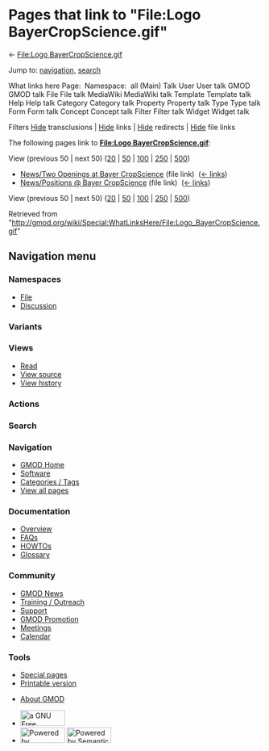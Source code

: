 <div id="mw-page-base" class="noprint">

</div>

<div id="mw-head-base" class="noprint">

</div>

<div id="content" class="mw-body" role="main">

<span id="top"></span>

<div id="mw-js-message" style="display:none;">

</div>



# <span dir="auto">Pages that link to "File:Logo BayerCropScience.gif"</span>

<div id="bodyContent">

<div id="contentSub">

← [File:Logo
BayerCropScience.gif](/wiki/File:Logo_BayerCropScience.gif "File:Logo BayerCropScience.gif")

</div>

<div id="jump-to-nav" class="mw-jump">

Jump to: [navigation](#mw-navigation), [search](#p-search)

</div>

<div id="mw-content-text">

What links here Page:  Namespace:  all (Main) Talk User User talk GMOD
GMOD talk File File talk MediaWiki MediaWiki talk Template Template talk
Help Help talk Category Category talk Property Property talk Type Type
talk Form Form talk Concept Concept talk Filter Filter talk Widget
Widget talk

Filters
[Hide](/mediawiki/index.php?title=Special:WhatLinksHere/File:Logo_BayerCropScience.gif&hidetrans=1 "Special:WhatLinksHere/File:Logo BayerCropScience.gif")
transclusions \|
[Hide](/mediawiki/index.php?title=Special:WhatLinksHere/File:Logo_BayerCropScience.gif&hidelinks=1 "Special:WhatLinksHere/File:Logo BayerCropScience.gif")
links \|
[Hide](/mediawiki/index.php?title=Special:WhatLinksHere/File:Logo_BayerCropScience.gif&hideredirs=1 "Special:WhatLinksHere/File:Logo BayerCropScience.gif")
redirects \|
[Hide](/mediawiki/index.php?title=Special:WhatLinksHere/File:Logo_BayerCropScience.gif&hideimages=1 "Special:WhatLinksHere/File:Logo BayerCropScience.gif")
file links

The following pages link to **[File:Logo
BayerCropScience.gif](/wiki/File:Logo_BayerCropScience.gif "File:Logo BayerCropScience.gif")**:

View (previous 50 \| next 50)
([20](/mediawiki/index.php?title=Special:WhatLinksHere/File:Logo_BayerCropScience.gif&limit=20 "Special:WhatLinksHere/File:Logo BayerCropScience.gif")
\|
[50](/mediawiki/index.php?title=Special:WhatLinksHere/File:Logo_BayerCropScience.gif&limit=50 "Special:WhatLinksHere/File:Logo BayerCropScience.gif")
\|
[100](/mediawiki/index.php?title=Special:WhatLinksHere/File:Logo_BayerCropScience.gif&limit=100 "Special:WhatLinksHere/File:Logo BayerCropScience.gif")
\|
[250](/mediawiki/index.php?title=Special:WhatLinksHere/File:Logo_BayerCropScience.gif&limit=250 "Special:WhatLinksHere/File:Logo BayerCropScience.gif")
\|
[500](/mediawiki/index.php?title=Special:WhatLinksHere/File:Logo_BayerCropScience.gif&limit=500 "Special:WhatLinksHere/File:Logo BayerCropScience.gif"))

- [News/Two Openings at Bayer
  CropScience](/wiki/News/Two_Openings_at_Bayer_CropScience "News/Two Openings at Bayer CropScience")
  (file link) ‎ <span class="mw-whatlinkshere-tools">([←
  links](/mediawiki/index.php?title=Special:WhatLinksHere&target=News%2FTwo+Openings+at+Bayer+CropScience "Special:WhatLinksHere"))</span>
- [News/Positions @ Bayer
  CropScience](/wiki/News/Positions_@_Bayer_CropScience "News/Positions @ Bayer CropScience")
  (file link) ‎ <span class="mw-whatlinkshere-tools">([←
  links](/mediawiki/index.php?title=Special:WhatLinksHere&target=News%2FPositions+%40+Bayer+CropScience "Special:WhatLinksHere"))</span>

View (previous 50 \| next 50)
([20](/mediawiki/index.php?title=Special:WhatLinksHere/File:Logo_BayerCropScience.gif&limit=20 "Special:WhatLinksHere/File:Logo BayerCropScience.gif")
\|
[50](/mediawiki/index.php?title=Special:WhatLinksHere/File:Logo_BayerCropScience.gif&limit=50 "Special:WhatLinksHere/File:Logo BayerCropScience.gif")
\|
[100](/mediawiki/index.php?title=Special:WhatLinksHere/File:Logo_BayerCropScience.gif&limit=100 "Special:WhatLinksHere/File:Logo BayerCropScience.gif")
\|
[250](/mediawiki/index.php?title=Special:WhatLinksHere/File:Logo_BayerCropScience.gif&limit=250 "Special:WhatLinksHere/File:Logo BayerCropScience.gif")
\|
[500](/mediawiki/index.php?title=Special:WhatLinksHere/File:Logo_BayerCropScience.gif&limit=500 "Special:WhatLinksHere/File:Logo BayerCropScience.gif"))

</div>

<div class="printfooter">

Retrieved from
"<http://gmod.org/wiki/Special:WhatLinksHere/File:Logo_BayerCropScience.gif>"

</div>

<div id="catlinks" class="catlinks catlinks-allhidden">

</div>

<div class="visualClear">

</div>

</div>

</div>

<div id="mw-navigation">

## Navigation menu

<div id="mw-head">



<div id="left-navigation">

<div id="p-namespaces" class="vectorTabs" role="navigation"
aria-labelledby="p-namespaces-label">

### Namespaces

- <span id="ca-nstab-image"><a href="/wiki/File:Logo_BayerCropScience.gif" accesskey="c"
  title="View the file page [c]">File</a></span>
- <span id="ca-talk"><a
  href="/mediawiki/index.php?title=File_talk:Logo_BayerCropScience.gif&amp;action=edit&amp;redlink=1"
  accesskey="t"
  title="Discussion about the content page [t]">Discussion</a></span>

</div>

<div id="p-variants" class="vectorMenu emptyPortlet" role="navigation"
aria-labelledby="p-variants-label">

### 

### Variants[](#)

<div class="menu">

</div>

</div>

</div>

<div id="right-navigation">

<div id="p-views" class="vectorTabs" role="navigation"
aria-labelledby="p-views-label">

### Views

- <span id="ca-view">[Read](/wiki/File:Logo_BayerCropScience.gif)</span>
- <span id="ca-viewsource"><a
  href="/mediawiki/index.php?title=File:Logo_BayerCropScience.gif&amp;action=edit"
  accesskey="e" title="This page is protected.
  You can view its source [e]">View source</a></span>
- <span id="ca-history"><a
  href="/mediawiki/index.php?title=File:Logo_BayerCropScience.gif&amp;action=history"
  accesskey="h" title="Past revisions of this page [h]">View history</a></span>

</div>

<div id="p-cactions" class="vectorMenu emptyPortlet" role="navigation"
aria-labelledby="p-cactions-label">

### Actions[](#)

<div class="menu">

</div>

</div>

<div id="p-search" role="search">

### Search

<div id="simpleSearch">

</div>

</div>

</div>

</div>

<div id="mw-panel">

<div id="p-logo" role="banner">

<a href="/wiki/Main_Page"
style="background-image: url(http://gmod.org/images/GMOD-cogs.png);"
title="Visit the main page"></a>

</div>

<div id="p-Navigation" class="portal" role="navigation"
aria-labelledby="p-Navigation-label">

### Navigation

<div class="body">

- <span id="n-GMOD-Home">[GMOD Home](/wiki/Main_Page)</span>
- <span id="n-Software">[Software](/wiki/GMOD_Components)</span>
- <span id="n-Categories-.2F-Tags">[Categories /
  Tags](/wiki/Categories)</span>
- <span id="n-View-all-pages">[View all
  pages](/wiki/Special:AllPages)</span>

</div>

</div>

<div id="p-Documentation" class="portal" role="navigation"
aria-labelledby="p-Documentation-label">

### Documentation

<div class="body">

- <span id="n-Overview">[Overview](/wiki/Overview)</span>
- <span id="n-FAQs">[FAQs](/wiki/Category:FAQ)</span>
- <span id="n-HOWTOs">[HOWTOs](/wiki/Category:HOWTO)</span>
- <span id="n-Glossary">[Glossary](/wiki/Glossary)</span>

</div>

</div>

<div id="p-Community" class="portal" role="navigation"
aria-labelledby="p-Community-label">

### Community

<div class="body">

- <span id="n-GMOD-News">[GMOD News](/wiki/GMOD_News)</span>
- <span id="n-Training-.2F-Outreach">[Training /
  Outreach](/wiki/Training_and_Outreach)</span>
- <span id="n-Support">[Support](/wiki/Support)</span>
- <span id="n-GMOD-Promotion">[GMOD
  Promotion](/wiki/GMOD_Promotion)</span>
- <span id="n-Meetings">[Meetings](/wiki/Meetings)</span>
- <span id="n-Calendar">[Calendar](/wiki/Calendar)</span>

</div>

</div>

<div id="p-tb" class="portal" role="navigation"
aria-labelledby="p-tb-label">

### Tools

<div class="body">

- <span id="t-specialpages"><a href="/wiki/Special:SpecialPages" accesskey="q"
  title="A list of all special pages [q]">Special pages</a></span>
- <span id="t-print"><a
  href="/mediawiki/index.php?title=Special:WhatLinksHere/File:Logo_BayerCropScience.gif&amp;printable=yes"
  rel="alternate" accesskey="p"
  title="Printable version of this page [p]">Printable version</a></span>

</div>

</div>

</div>

</div>

<div id="footer" role="contentinfo">

- <span id="footer-places-about">[About
  GMOD](/wiki/GMOD:About "GMOD:About")</span>

<!-- -->

- <span id="footer-copyrightico">[<img src="http://www.gnu.org/graphics/gfdl-logo-small.png" width="88"
  height="31" alt="a GNU Free Documentation License" />](http://www.gnu.org/licenses/fdl-1.3.html)</span>
- <span id="footer-poweredbyico">[<img src="/mediawiki/skins/common/images/poweredby_mediawiki_88x31.png"
  width="88" height="31" alt="Powered by MediaWiki" />](//www.mediawiki.org/)
  [<img
  src="/mediawiki/extensions/SemanticMediaWiki/includes/../resources/images/smw_button.png"
  width="88" height="31" alt="Powered by Semantic MediaWiki" />](https://www.semantic-mediawiki.org/wiki/Semantic_MediaWiki)</span>

<div style="clear:both">

</div>

</div>

